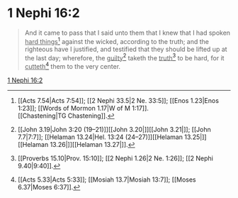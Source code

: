 # 1 Nephi 16:2

> And it came to pass that I said unto them that I knew that I had spoken <u>hard things</u>[^a] against the wicked, according to the truth; and the righteous have I justified, and testified that they should be lifted up at the last day; wherefore, the <u>guilty</u>[^b] taketh the <u>truth</u>[^c] to be hard, for it <u>cutteth</u>[^d] them to the very center.

[1 Nephi 16:2](https://www.churchofjesuschrist.org/study/scriptures/bofm/1-ne/16?lang=eng&id=p2#p2)


[^a]: [[Acts 7.54|Acts 7:54]]; [[2 Nephi 33.5|2 Ne. 33:5]]; [[Enos 1.23|Enos 1:23]]; [[Words of Mormon 1.17|W of M 1:17]]. [[Chastening|TG Chastening]].  
[^b]: [[John 3.19|John 3:20 (19–21)]][[John 3.20|]][[John 3.21|]]; [[John 7.7|7:7]]; [[Helaman 13.24|Hel. 13:24 (24–27)]][[Helaman 13.25|]][[Helaman 13.26|]][[Helaman 13.27|]].  
[^c]: [[Proverbs 15.10|Prov. 15:10]]; [[2 Nephi 1.26|2 Ne. 1:26]]; [[2 Nephi 9.40|9:40]].  
[^d]: [[Acts 5.33|Acts 5:33]]; [[Mosiah 13.7|Mosiah 13:7]]; [[Moses 6.37|Moses 6:37]].  
